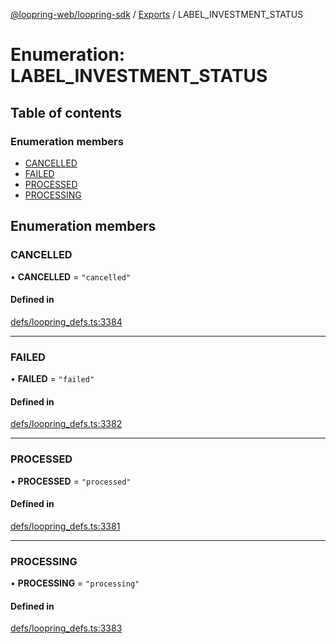 [@loopring-web/loopring-sdk](../README.md) / [Exports](../modules.md) / LABEL\_INVESTMENT\_STATUS

# Enumeration: LABEL\_INVESTMENT\_STATUS

## Table of contents

### Enumeration members

- [CANCELLED](LABEL_INVESTMENT_STATUS.md#cancelled)
- [FAILED](LABEL_INVESTMENT_STATUS.md#failed)
- [PROCESSED](LABEL_INVESTMENT_STATUS.md#processed)
- [PROCESSING](LABEL_INVESTMENT_STATUS.md#processing)

## Enumeration members

### CANCELLED

• **CANCELLED** = `"cancelled"`

#### Defined in

[defs/loopring_defs.ts:3384](https://github.com/Loopring/loopring_sdk/blob/427d9da/src/defs/loopring_defs.ts#L3384)

___

### FAILED

• **FAILED** = `"failed"`

#### Defined in

[defs/loopring_defs.ts:3382](https://github.com/Loopring/loopring_sdk/blob/427d9da/src/defs/loopring_defs.ts#L3382)

___

### PROCESSED

• **PROCESSED** = `"processed"`

#### Defined in

[defs/loopring_defs.ts:3381](https://github.com/Loopring/loopring_sdk/blob/427d9da/src/defs/loopring_defs.ts#L3381)

___

### PROCESSING

• **PROCESSING** = `"processing"`

#### Defined in

[defs/loopring_defs.ts:3383](https://github.com/Loopring/loopring_sdk/blob/427d9da/src/defs/loopring_defs.ts#L3383)
